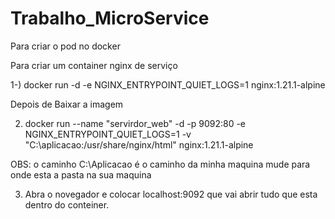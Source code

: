 # Trabalho_MicroService
Para criar o pod no docker

Para criar um container nginx de serviço

1-)   docker run -d -e NGINX_ENTRYPOINT_QUIET_LOGS=1 nginx:1.21.1-alpine

Depois de Baixar a imagem 

2) docker run --name "servirdor_web" -d -p 9092:80 -e NGINX_ENTRYPOINT_QUIET_LOGS=1 -v "C:\aplicacao:/usr/share/nginx/html" nginx:1.21.1-alpine

OBS: o caminho C:\Aplicacao é o caminho da minha maquina mude para onde esta a pasta na sua maquina

3) Abra o novegador e colocar localhost:9092 que vai abrir tudo que esta dentro do conteiner.
